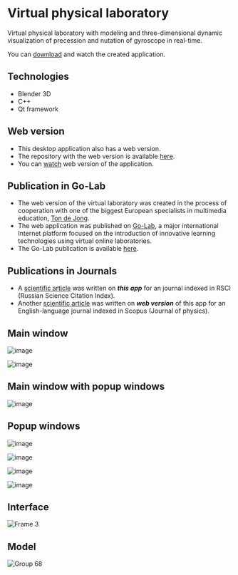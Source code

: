 # Virtual physical laboratory
Virtual physical laboratory with  modeling and three-dimensional dynamic visualization of precession and nutation of gyroscope in real-time.

You can [download](https://github.com/igor-muram/Physics/raw/master/Charts/Publish/Прецессия%20и%20нутация%20гироскопа.exe) and watch the created application.

## Technologies

* Blender 3D
* C++
* Qt framework

## Web version

* This desktop application also has a web version.
* The repository with the web version is available [here](https://github.com/igor-muram/WebPhysics).
* You can [watch](https://golab.nstu.ru) web version of the application.
  
## Publication in Go-Lab

* The web version of the virtual laboratory was created in the process of cooperation with one of the biggest European specialists in multimedia education, [Ton de Jong](https://people.utwente.nl/a.j.m.dejong).
* The web application was published on [Go-Lab](https://www.golabz.eu), a major international Internet platform focused on the introduction of innovative learning technologies using virtual online laboratories.
* The Go-Lab publication is available [here](https://www.golabz.eu/lab/modeling-of-gyroscope-precession-and-nutation).
  
## Publications in Journals

* A [scientific article](https://storage.tusur.ru/files/131947/essu-19-part-2.pdf#page=171) was written on <b><i>this app</i></b> for an journal indexed in RSCI (Russian Science Citation Index).
* Another [scientific article](https://iopscience.iop.org/article/10.1088/1742-6596/1488/1/012005/pdf) was written on <b><i>web version</i></b> of this app for an English-language journal indexed in Scopus (Journal of physics).

## Main window

![image](https://user-images.githubusercontent.com/54866075/126540525-ac400bc9-398c-49db-91a1-16784abe6eb9.png)

![image](https://user-images.githubusercontent.com/54866075/132312228-a5e0fa08-efc5-4a6b-a4ae-67c7bb5c7ca0.png)

## Main window with popup windows

![image](https://user-images.githubusercontent.com/54866075/126540952-de595ad2-459a-49bf-bc88-ec26c5cf86ae.png)

## Popup windows

![image](https://user-images.githubusercontent.com/54866075/132312316-375669d5-5662-408f-b977-d729cff22f50.png)

![image](https://user-images.githubusercontent.com/54866075/132312369-5b5e09bf-dd01-4392-b155-314093065073.png)

![image](https://user-images.githubusercontent.com/54866075/132312448-7896a22b-a650-4ab2-a612-66be80500c38.png)

![image](https://user-images.githubusercontent.com/54866075/132312592-1201cd9b-e004-42b1-8374-33e8c047337f.png)

## Interface

![Frame 3](https://user-images.githubusercontent.com/54866075/126541190-e6c2bef3-4fc0-4108-b7c6-4d762931a027.png)

## Model

![Group 68](https://user-images.githubusercontent.com/54866075/126878418-b8254328-1b48-4f26-a7a9-7a338dff7c91.png)
